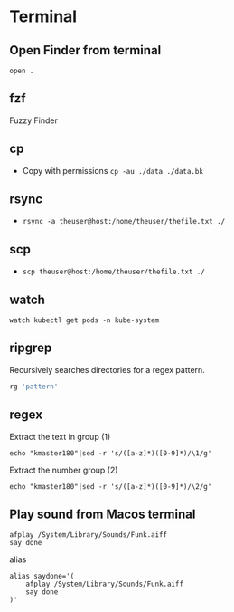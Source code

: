# Terminal
## Open Finder from terminal
```open .```

## fzf
Fuzzy Finder

## cp
- Copy with permissions ```cp -au ./data ./data.bk```

## rsync
- ```rsync -a theuser@host:/home/theuser/thefile.txt ./```

## scp
- ```scp theuser@host:/home/theuser/thefile.txt ./```

## watch
```
watch kubectl get pods -n kube-system
```
## ripgrep
Recursively searches directories for a regex pattern.
```sh
rg 'pattern'
```

## regex
Extract the text in group (1)

    echo "kmaster180"|sed -r 's/([a-z]*)([0-9]*)/\1/g'

Extract the number group (2)
    
    echo "kmaster180"|sed -r 's/([a-z]*)([0-9]*)/\2/g'

## Play sound from Macos terminal
```
afplay /System/Library/Sounds/Funk.aiff
say done
```

alias
```
alias saydone='(
    afplay /System/Library/Sounds/Funk.aiff
    say done
)'
```
